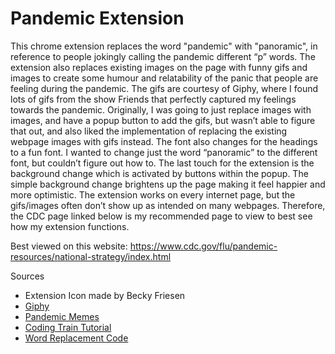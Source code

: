 # Pandemic Extension

This chrome extension replaces the word "pandemic" with "panoramic", in reference to people jokingly calling the pandemic different “p” words. The extension also replaces existing images on the page with funny gifs and images to create some humour and relatability of the panic that people are feeling during the pandemic. The gifs are courtesy of Giphy, where I found lots of gifs from the show Friends that perfectly captured my feelings towards the pandemic. Originally, I was going to just replace images with images, and have a popup button to add the gifs, but wasn’t able to figure that out, and also liked the implementation of replacing the existing webpage images with gifs instead. The font also changes for the headings to a fun font. I wanted to change just the word “panoramic” to the different font, but couldn’t figure out how to. The last touch for the extension is the background change which is activated by buttons within the popup. The simple background change brightens up the page making it feel happier and more optimistic. The extension works on every internet page, but the gifs/images often don’t show up as intended on many webpages. Therefore, the CDC page linked below is my recommended page to view to best see how my extension functions.

Best viewed on this website: https://www.cdc.gov/flu/pandemic-resources/national-strategy/index.html


Sources
* Extension Icon made by Becky Friesen
* [Giphy](https://giphy.com/)
* [Pandemic Memes](https://fortheloveofstationery.com/funniest-coronavirus-memes-to-get-through-your-day-funny-covid-19-quarantine-jokes/)
* [Coding Train Tutorial](https://www.youtube.com/watch?v=8zMMOdI5SOk)
* [Word Replacement Code](https://9to5google.com/2015/06/14/how-to-make-a-chrome-extensions/)
